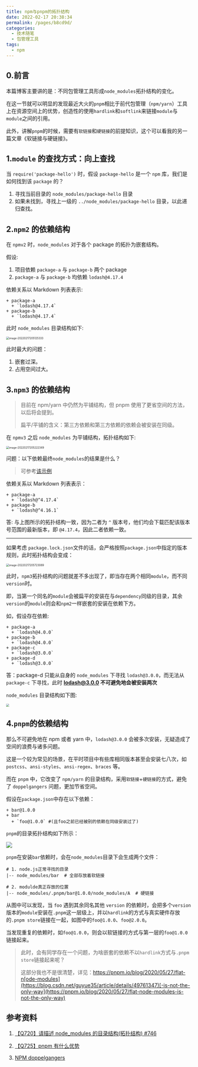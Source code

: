 ```yaml
---
title: npm与pnpm的拓扑结构
date: 2022-02-17 20:38:34
permalink: /pages/b8cd9d/
categories:
  - 技术随笔
  - 包管理工具
tags:
  - npm
---
```


## 0.前言

本篇博客主要讲的是：不同包管理工具形成`node_modules`拓扑结构的变化。

在这一节就可以明显的发现最近大火的`pnpm`相比于前代包管理（`npm/yarn`）工具上在资源空间上的优势，创造性的使用`hardlink`和`softlink`来链接`module`与`module`之间的引用。

此外，讲解`pnpm`的时候，需要有`软链接`和`硬链接`的前提知识，这个可以看我的另一篇文章《软链接与硬链接》。



## 1.`module` 的查找方式：向上查找

当 `require('package-hello')` 时，假设 `package-hello` 是一个 `npm` 库，我们是如何找到该 `package` 的？

1. 寻找当前目录的 `node_modules/package-hello` 目录
2. 如果未找到，寻找上一级的 `../node_modules/package-hello` 目录，以此递归查找。



## 2.`npm2` 的依赖结构

在 `npmv2` 时，`node_modules` 对于各个 package 的拓扑为嵌套结构。

假设:

1. 项目依赖 `package-a` 与 `package-b` 两个 package
2. `package-a` 与 `package-b` 均依赖 `lodash@4.17.4`

依赖关系以 Markdown 列表表示:

```shell
+ package-a
  + `lodash@4.17.4`
+ package-b
  + `lodash@4.17.4`
```

此时 `node_modules` 目录结构如下:

<img src="https://wjs-tik.oss-cn-shanghai.aliyuncs.com/image-20220217205125333.png" alt="image-20220217205125333" style="zoom: 50%;" />

此时最大的问题：

1. 嵌套过深。
2. 占用空间过大。



## 3.`npm3` 的依赖结构

> 目前在 npm/yarn 中仍然为平铺结构，但 pnpm 使用了更省空间的方法，以后将会提到。
>
> 扁平/平铺的含义：第三方依赖和第三方依赖的依赖会被安装在同级。

在 `npmv3` 之后 `node_modules` 为平铺结构，拓扑结构如下:

<img src="https://wjs-tik.oss-cn-shanghai.aliyuncs.com/image-20220217205222349.png" alt="image-20220217205222349" style="zoom:50%;" />

问题：以下依赖最终`node_modules`的结果是什么？

> 可参考[该示例](https://github.com/shfshanyue/node-examples/tree/master/engineering/package/topology)

依赖关系以 Markdown 列表表示：

```shell
+ package-a
  + `lodash@^4.17.4`
+ package-b
  + `lodash@^4.16.1`
```

答: 与上图所示的拓扑结构一致，因为二者为 `^` 版本号，他们均会下载匹配该版本号范围的最新版本，即 `@4.17.4`，因此二者依赖一致。

---

如果考虑 `package.lock.json`文件的话，会严格按照`package.json`中指定的版本规则，此时拓扑结构会变成：

<img src="https://wjs-tik.oss-cn-shanghai.aliyuncs.com/image-20220217205723089.png" alt="image-20220217205723089" style="zoom: 50%;" />

此时，`npm3`拓扑结构的问题就差不多出现了，即当存在两个相同`module`，而不同`version`时。

即，当第一个同名的`module`会被扁平的安装在与`dependency`同级的目录，其余`version`的`module`则会和`npm2`一样嵌套的安装在依赖下方。

如，假设存在依赖:

```shell
+ package-a
  + `lodash@4.0.0`
+ package-b
  + `lodash@4.0.0`
+ package-c
  + `lodash@3.0.0`
+ package-d
  + `lodash@3.0.0`
```

答：package-d 只能从自身的 `node_modules` 下寻找 `lodash@3.0.0`，而无法从 `package-c` 下寻找，此时 **lodash@3.0.0 不可避免地会被安装两次**

`node_modules` 目录结构如下图:

<img src="https://wjs-tik.oss-cn-shanghai.aliyuncs.com/image-20220217210312826.png" style="zoom:50%;" />





## 4.`pnpm`的依赖结构

那么不可避免地在 npm 或者 yarn 中，`lodash@3.0.0` 会被多次安装，无疑造成了空间的浪费与诸多问题。

这是一个较为常见的场景，在平时项目中有些库相同版本甚至会安装七八次，如 `postcss`、`ansi-styles`、`ansi-regex`、`braces` 等。

而在 `pnpm` 中，它改变了 `npm/yarn` 的目录结构，采用`软链接`+`硬链接`的方式，避免了 `doppelgangers` 问题，更加节省空间。

假设在`package.json`中存在以下依赖：

```shell
+ bar@1.0.0
+ bar
  + `foo@1.0.0` #(且foo之前已经被别的依赖在同级安装过了)
```

`pnpm`的目录拓扑结构如下所示：

![](https://wjs-tik.oss-cn-shanghai.aliyuncs.com/image-20220217211025030.png)

`pnpm`在安装`bar`依赖时，会在`node_modules`目录下会生成两个文件：

```shell
# 1. node.js正常寻找的目录
|-- node_modules/bar  # 全部存放着软链接

# 2. modulde真正存放的位置
|-- node_modules/.pnpm/bar@1.0.0/node_modules/A  # 硬链接
```

从图中可以发现，当 `foo` 遇到其余同名其他 `version` 的依赖时，会把多个`version` 版本的`module`安装在`.pnpm`这一层级上，并以`hardlink`的方式与真实硬件存放的`.pnpm store`链接在一起，如图中的`foo@1.0.0`、`foo@2.0.0`。

当发现重复的依赖时，如`foo@1.0.0`，则会以软链接的方式与第一层的`foo@1.0.0`链接起来。

> 此时，会有同学存在一个问题，为啥嵌套的依赖不以`hardlink`方式与`.pnpm store`链接起来呢？
>
> 这部分我也不是很清楚，详见：https://pnpm.io/blog/2020/05/27/flat-n[ode-modules](https://blog.csdn.net/guyue35/article/details/49761347)[-is-not-the-only-way](https://pnpm.io/blog/2020/05/27/flat-node-modules-is-not-the-only-way)



## 参考资料

1. [【Q720】请描述 node_modules 的目录结构(拓扑结构) #746](https://github.com/shfshanyue/Daily-Question/issues/746)
2. [【Q725】pnpm 有什么优势](https://blog.csdn.net/guyue35/article/details/49761347)

2. [NPM doppelgangers](https://rushjs.io/pages/advanced/npm_doppelgangers/)